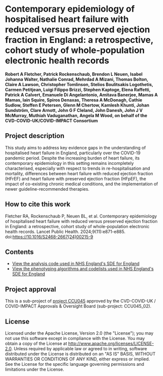 # Contemporary epidemiology of hospitalised heart failure with reduced versus preserved ejection fraction in England: a retrospective, cohort study of whole-population electronic health records

**Robert A Fletcher, Patrick Rockenschaub, Brendon L Neuen, Isabel Johanna Walter, Nathalie Conrad, Mehrdad A Mizani, Thomas Bolton, Claire A Lawson, Christopher Tomlinson, Stelios Boulitsakis Logothetis, Carmen Petitjean, Luigi Filippo Brizzi, Stephen Kaptoge, Elena Raffetti, Patrick A Calvert, Emanuele Di Angelantonio, Amitava Banerjee, Mamas A Mamas, Iain Squire, Spiros Denaxas, Theresa A McDonagh, Cathie Sudlow, Steffen E Petersen, Glenn M Chertow, Kamlesh Khunti, Johan Sundström, Clare Arnott, John G F Cleland, John Danesh, John J V McMurray, Muthiah Vaduganathan, Angela M Wood, on behalf of the CVD-COVID-UK/COVID-IMPACT Consortium**

## Project description

This study aims to address key evidence gaps in the understanding of hospitalised heart failure in England, particularly over the COVID-19 pandemic period. Despite the increasing burden of heart failure, its contemporary epidemiology in this setting remains incompletely characterised, especially with respect to trends in re-hospitalisation and mortality, differences between heart failure with reduced ejection fraction (HFrEF) and heart failure with preserved ejection fraction (HFpEF), the impact of co-existing chronic medical conditions, and the implementation of newer guideline-recommended therapies.

## How to cite this work
Fletcher RA, Rockenschaub P, Neuen BL, et al. Contemporary epidemiology of hospitalised heart failure with reduced versus preserved ejection fraction in England: a retrospective, cohort study of whole-population electronic health records. Lancet Public Health. 2024;9(11):e871-e885. doi:https://10.1016/S2468-2667(24)00215-9

## Contents

* [View the analysis code used in NHS England's SDE for England](https://github.com/BHFDSC/CCU045_02/tree/main/code)
* [View the phenotyping algorithms and codelists used in NHS England's SDE for England](https://github.com/BHFDSC/CCU045_02/tree/main/phenotypes)

## Project approval

This is a sub-project of [project CCU045](https://github.com/BHFDSC/CCU045) approved by the CVD-COVID-UK / COVID-IMPACT Approvals & Oversight Board (sub-project: CCU045_02).

## License

Licensed under the Apache License, Version 2.0 (the "License"); you may not use this software except in compliance with the License. You may obtain a copy of the License at http://www.apache.org/licenses/LICENSE-2.0. Unless required by applicable law or agreed to in writing, software distributed under the License is distributed on an "AS IS" BASIS, WITHOUT WARRANTIES OR CONDITIONS OF ANY KIND, either express or implied. See the License for the specific language governing permissions and limitations under the License.
